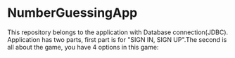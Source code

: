 # NumberGuessingApp
This repository belongs to the application with Database connection(JDBC). Application has two parts, first part is for "SIGN IN, SIGN UP".The second is all about the game, you have 4 options in this game:
